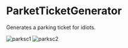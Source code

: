 # ParketTicketGenerator
Generates a parking ticket for idiots.

![parksc1](https://cloud.githubusercontent.com/assets/19290187/15727929/7908b528-2827-11e6-99bd-854f7ed8be22.PNG)
![parksc2](https://cloud.githubusercontent.com/assets/19290187/15727960/a3b93540-2827-11e6-9741-3c1c5d017733.PNG)



